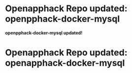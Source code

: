 # Openapphack Repo updated: openpphack-docker-mysql
#### openpphack-docker-mysql updated!
# Openapphack Repo updated: openapphack-docker-mysql
